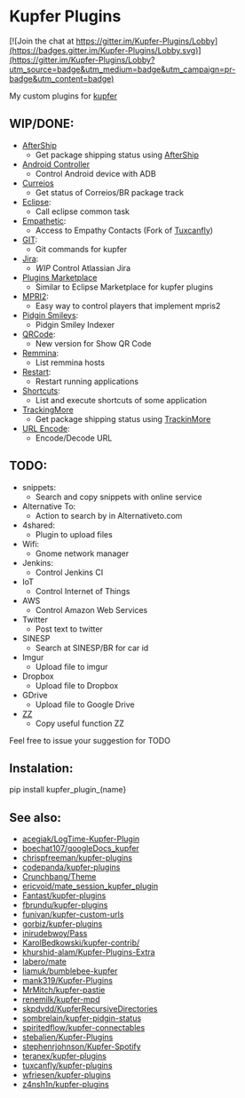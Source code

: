 Kupfer Plugins
==============

[![Join the chat at https://gitter.im/Kupfer-Plugins/Lobby](https://badges.gitter.im/Kupfer-Plugins/Lobby.svg)](https://gitter.im/Kupfer-Plugins/Lobby?utm_source=badge&utm_medium=badge&utm_campaign=pr-badge&utm_content=badge)

My custom plugins for [kupfer](https://github.com/kupferlauncher/kupfer/)

WIP/DONE:
---------
* [AfterShip](./aftership)
  * Get package shipping status using [AfterShip](https://www.aftership.com)
* [Android Controller](./android_controller)
  * Control Android device with ADB
* [Curreios](./curreios)
  * Get status of Correios/BR package track  
* [Eclipse](./k2e):
  * Call eclipse common task
* [Empathetic](./empathetic):
  * Access to Empathy Contacts (Fork of [Tuxcanfly](https://github.com/tuxcanfly/kupfer/blob/master/kupfer/plugin/empathy.py))
* [GIT](./git):
  * Git commands for kupfer
* [Jira](./jira_plugin):
  * *WIP* Control Atlassian Jira
* [Plugins Marketplace](./marketplace)
  * Similar to Eclipse Marketplace for kupfer plugins
* [MPRI2](./mpris_2):
  * Easy way to control  players that implement mpris2
* [Pidgin Smileys](./pidgin_smiley):
  * Pidgin Smiley Indexer
* [QRCode](./show_qrcode):
  * New version for Show QR Code
* [Remmina](./remmina):
  * List remmina hosts
* [Restart](./restart_app):
  * Restart running applications
* [Shortcuts](./shortcuts):
  * List and execute shortcuts of some application
* [TrackingMore](./trackingmore)
  * Get package shipping status using [TrackinMore](https://www.trackingmore.com)
* [URL Encode](./url_encode):
  * Encode/Decode URL


TODO:
-----
* snippets:
  * Search and copy snippets with online service
* Alternative To:
  * Action to search by in Alternativeto.com
* 4shared:
  * Plugin to upload files
* Wifi:
  * Gnome network manager
* Jenkins:
  * Control Jenkins CI
* IoT
  * Control Internet of Things
* AWS
  * Control Amazon Web Services
* Twitter
  * Post text to twitter
* SINESP
  * Search at SINESP/BR for car id
* Imgur
  * Upload file to imgur
* Dropbox
  * Upload file to Dropbox
* GDrive
  * Upload file to Google Drive
* [ZZ](https://github.com/funcoeszz/funcoeszz)
  * Copy useful function ZZ

Feel free to issue your suggestion for TODO


Instalation:
------------

pip install kupfer_plugin_(name}


See also:
---------

* [acegiak/LogTime-Kupfer-Plugin](https://github.com/acegiak/LogTime-Kupfer-Plugin)
* [boechat107/googleDocs_kupfer](https://github.com/boechat107/googleDocs_kupfer)
* [chrispfreeman/kupfer-plugins](https://github.com/chrispfreeman/kupfer-plugins)
* [codepanda/kupfer-plugins](https://github.com/codepanda/kupfer-plugins)
* [Crunchbang/Theme](http://crunchbang.org/forums/viewtopic.php?id=27501)
* [ericvoid/mate_session_kupfer_plugin](https://github.com/ericvoid/mate_session_kupfer_plugin)
* [Fantast/kupfer-plugins](https://github.com/Fantast/kupfer-plugins)
* [fbrundu/kupfer-plugins](https://github.com/fbrundu/kupfer-plugins)
* [funivan/kupfer-custom-urls](https://github.com/funivan/kupfer-custom-urls)
* [gorbiz/kupfer-plugins](https://github.com/gorbiz/kupfer-plugins)
* [inirudebwoy/Pass](https://github.com/inirudebwoy/kupfer/blob/master/kupfer/plugin/pass.py)
* [KarolBedkowski/kupfer-contrib/](https://github.com/KarolBedkowski/kupfer-contrib/)
* [khurshid-alam/Kupfer-Plugins-Extra](https://github.com/khurshid-alam/Kupfer-Plugins-Extra)
* [labero/mate](https://github.com/labero/kupfer/blob/MATE-desktop/kupfer/plugin/session_mate.py)
* [liamuk/bumblebee-kupfer](https://github.com/liamuk/bumblebee-kupfer)
* [mank319/Kupfer-Plugins](https://github.com/mank319/Kupfer-Plugins)
* [MrMitch/kupfer-pastie](https://github.com/MrMitch/kupfer-pastie)
* [renemilk/kupfer-mpd](https://github.com/renemilk/kupfer-mpd)
* [skpdvdd/KupferRecursiveDirectories](https://github.com/skpdvdd/KupferRecursiveDirectories)
* [sombrelain/kupfer-pidgin-status](https://github.com/sombrelain/kupfer-pidgin-status)
* [spiritedflow/kupfer-connectables](https://github.com/spiritedflow/kupfer-connectables)
* [stebalien/Kupfer-Plugins](http://stebalien.com/blog/kupfer-plugins/)
* [stephenrjohnson/Kupfer-Spotify](https://github.com/stephenrjohnson/Kupfer-Spotify)
* [teranex/kupfer-plugins](https://github.com/teranex/kupfer-plugins)
* [tuxcanfly/kupfer-plugins](https://github.com/tuxcanfly/kupfer-plugins)
* [wfriesen/kupfer-plugins](https://github.com/wfriesen/kupfer-plugins)
* [z4nsh1n/kupfer-plugins](https://github.com/z4nsh1n/kupfer-plugins)
